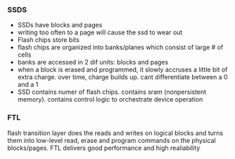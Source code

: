 ### SSDS
- SSDs have blocks and pages 
- writing too often to a page will cause the ssd to wear out
- Flash chips store bits
- flash chips are organized into banks/planes which consist of large # of cells
- banks are accessed in 2 dif units: blocks and pages
- when a block is erased and programmed, it slowly accruses a little bit of extra charge. over time, charge builds up. cant differentiate between a 0 and a 1 
- SSD contains numer of flash chips. contains sram (nonpersistent memory). contains control logic to orchestrate device operation

### FTL
flash transition layer does the reads and writes on logical blocks and turns them into low-level read, erase and program commands on the physical blocks/pages.
FTL delivers good performance and high realiability
